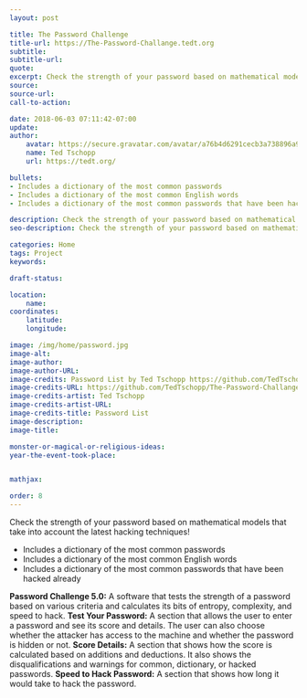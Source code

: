 ```yaml
---
layout: post

title: The Password Challenge
title-url: https://The-Password-Challange.tedt.org
subtitle:
subtitle-url:
quote:
excerpt: Check the strength of your password based on mathematical models that take into account the latest hacking techniques!
source:
source-url:
call-to-action:

date: 2018-06-03 07:11:42-07:00
update:
author:
    avatar: https://secure.gravatar.com/avatar/a76b4d6291cecb3a738896a971bfb903?s=512&d=mp&r=g
    name: Ted Tschopp
    url: https://tedt.org/

bullets:
- Includes a dictionary of the most common passwords
- Includes a dictionary of the most common English words
- Includes a dictionary of the most common passwords that have been hacked already

description: Check the strength of your password based on mathematical models that take into account the latest hacking techniques!
seo-description: Check the strength of your password based on mathematical models that take into account the latest hacking techniques!

categories: Home
tags: Project
keywords:

draft-status:

location:
    name:
coordinates:
    latitude:
    longitude:

image: /img/home/password.jpg
image-alt:
image-author:
image-author-URL:
image-credits: Password List by Ted Tschopp https://github.com/TedTschopp/The-Password-Challange
image-credits-URL: https://github.com/TedTschopp/The-Password-Challange
image-credits-artist: Ted Tschopp
image-credits-artist-URL:
image-credits-title: Password List
image-description:
image-title:

monster-or-magical-or-religious-ideas:
year-the-event-took-place:


mathjax:

order: 8
---
```


Check the strength of your password based on mathematical models that take into account the latest hacking techniques!

* Includes a dictionary of the most common passwords
* Includes a dictionary of the most common English words
* Includes a dictionary of the most common passwords that have been hacked already

**Password Challenge 5.0:** A software that tests the strength of a password based on various criteria and calculates its bits of entropy, complexity, and speed to hack.
**Test Your Password:** A section that allows the user to enter a password and see its score and details. The user can also choose whether the attacker has access to the machine and whether the password is hidden or not.
**Score Details:** A section that shows how the score is calculated based on additions and deductions. It also shows the disqualifications and warnings for common, dictionary, or hacked passwords.
**Speed to Hack Password:** A section that shows how long it would take to hack the password.
